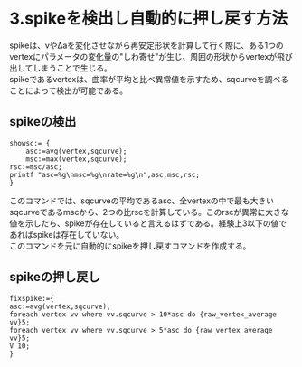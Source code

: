 # 3.spikeを検出し自動的に押し戻す方法
spikeは、vやΔaを変化させながら再安定形状を計算して行く際に、ある1つのvertexにパラメータの変化量の"しわ寄せ"が生じ、周囲の形状からvertexが飛び出してしまうことで生じる。  
spikeであるvertexは、曲率が平均と比べ異常値を示すため、sqcurveを調べることによって検出が可能である。

## spikeの検出
    showsc:= {
        asc:=avg(vertex,sqcurve);
    	msc:=max(vertex,sqcurve);
	rsc:=msc/asc;
	printf "asc=%g\nmsc=%g\nrate=%g\n",asc,msc,rsc;
    }

このコマンドでは、sqcurveの平均であるasc、全vertexの中で最も大きいsqcurveであるmscから、2つの比rscを計算している。このrscが異常に大きな値を示したら、spikeが存在していると言えるはずである。経験上3以下の値であればspikeは存在していない。  
このコマンドを元に自動的にspikeを押し戻すコマンドを作成する。

## spikeの押し戻し
    fixspike:={
	asc:=avg(vertex,sqcurve);
	foreach vertex vv where vv.sqcurve > 10*asc do {raw_vertex_average vv}5;
	foreach vertex vv where vv.sqcurve > 5*asc do {raw_vertex_average vv}5;
	V 10;
    }